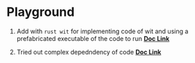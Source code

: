 # Playground

1. Add with `rust wit` for implementing code of wit and using a prefabricated executable of the code to run [**Doc Link**](/README-add.md)

2. Tried out complex depedndency of code [**Doc Link**](/README-runner.md)